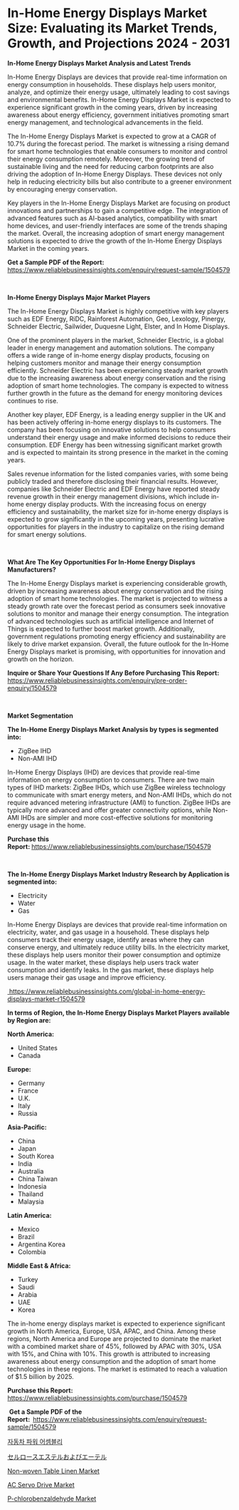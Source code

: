 <p><h1>In-Home Energy Displays Market Size: Evaluating its Market Trends, Growth, and Projections 2024 - 2031</h1></p><p><strong>In-Home Energy Displays Market Analysis and Latest Trends</strong></p>
<p><p>In-Home Energy Displays are devices that provide real-time information on energy consumption in households. These displays help users monitor, analyze, and optimize their energy usage, ultimately leading to cost savings and environmental benefits. In-Home Energy Displays Market is expected to experience significant growth in the coming years, driven by increasing awareness about energy efficiency, government initiatives promoting smart energy management, and technological advancements in the field.</p><p>The In-Home Energy Displays Market is expected to grow at a CAGR of 10.7% during the forecast period. The market is witnessing a rising demand for smart home technologies that enable consumers to monitor and control their energy consumption remotely. Moreover, the growing trend of sustainable living and the need for reducing carbon footprints are also driving the adoption of In-Home Energy Displays. These devices not only help in reducing electricity bills but also contribute to a greener environment by encouraging energy conservation.</p><p>Key players in the In-Home Energy Displays Market are focusing on product innovations and partnerships to gain a competitive edge. The integration of advanced features such as AI-based analytics, compatibility with smart home devices, and user-friendly interfaces are some of the trends shaping the market. Overall, the increasing adoption of smart energy management solutions is expected to drive the growth of the In-Home Energy Displays Market in the coming years.</p></p>
<p><strong>Get a Sample PDF of the Report:&nbsp;</strong> <a href="https://www.reliablebusinessinsights.com/enquiry/request-sample/1504579">https://www.reliablebusinessinsights.com/enquiry/request-sample/1504579</a></p>
<p>&nbsp;</p>
<p><strong>In-Home Energy Displays Major Market Players</strong></p>
<p><p>The In-Home Energy Displays Market is highly competitive with key players such as EDF Energy, RiDC, Rainforest Automation, Geo, Lexology, Pinergy, Schneider Electric, Sailwider, Duquesne Light, Elster, and In Home Displays. </p><p>One of the prominent players in the market, Schneider Electric, is a global leader in energy management and automation solutions. The company offers a wide range of in-home energy display products, focusing on helping customers monitor and manage their energy consumption efficiently. Schneider Electric has been experiencing steady market growth due to the increasing awareness about energy conservation and the rising adoption of smart home technologies. The company is expected to witness further growth in the future as the demand for energy monitoring devices continues to rise.</p><p>Another key player, EDF Energy, is a leading energy supplier in the UK and has been actively offering in-home energy displays to its customers. The company has been focusing on innovative solutions to help consumers understand their energy usage and make informed decisions to reduce their consumption. EDF Energy has been witnessing significant market growth and is expected to maintain its strong presence in the market in the coming years.</p><p>Sales revenue information for the listed companies varies, with some being publicly traded and therefore disclosing their financial results. However, companies like Schneider Electric and EDF Energy have reported steady revenue growth in their energy management divisions, which include in-home energy display products. With the increasing focus on energy efficiency and sustainability, the market size for in-home energy displays is expected to grow significantly in the upcoming years, presenting lucrative opportunities for players in the industry to capitalize on the rising demand for smart energy solutions.</p></p>
<p>&nbsp;</p>
<p><strong>What Are The Key Opportunities For In-Home Energy Displays Manufacturers?</strong></p>
<p><p>The In-Home Energy Displays market is experiencing considerable growth, driven by increasing awareness about energy conservation and the rising adoption of smart home technologies. The market is projected to witness a steady growth rate over the forecast period as consumers seek innovative solutions to monitor and manage their energy consumption. The integration of advanced technologies such as artificial intelligence and Internet of Things is expected to further boost market growth. Additionally, government regulations promoting energy efficiency and sustainability are likely to drive market expansion. Overall, the future outlook for the In-Home Energy Displays market is promising, with opportunities for innovation and growth on the horizon.</p></p>
<p><strong>Inquire or Share Your Questions If Any Before Purchasing This Report:</strong> <a href="https://www.reliablebusinessinsights.com/enquiry/pre-order-enquiry/1504579">https://www.reliablebusinessinsights.com/enquiry/pre-order-enquiry/1504579</a></p>
<p>&nbsp;</p>
<p><strong>Market Segmentation</strong></p>
<p><strong>The In-Home Energy Displays Market Analysis by types is segmented into:</strong></p>
<p><ul><li>ZigBee IHD</li><li>Non-AMI IHD</li></ul></p>
<p><p>In-Home Energy Displays (IHD) are devices that provide real-time information on energy consumption to consumers. There are two main types of IHD markets: ZigBee IHDs, which use ZigBee wireless technology to communicate with smart energy meters, and Non-AMI IHDs, which do not require advanced metering infrastructure (AMI) to function. ZigBee IHDs are typically more advanced and offer greater connectivity options, while Non-AMI IHDs are simpler and more cost-effective solutions for monitoring energy usage in the home.</p></p>
<p><strong>Purchase this Report:&nbsp;</strong><a href="https://www.reliablebusinessinsights.com/purchase/1504579">https://www.reliablebusinessinsights.com/purchase/1504579</a></p>
<p>&nbsp;</p>
<p><strong>The In-Home Energy Displays Market Industry Research by Application is segmented into:</strong></p>
<p><ul><li>Electricity</li><li>Water</li><li>Gas</li></ul></p>
<p><p>In-Home Energy Displays are devices that provide real-time information on electricity, water, and gas usage in a household. These displays help consumers track their energy usage, identify areas where they can conserve energy, and ultimately reduce utility bills. In the electricity market, these displays help users monitor their power consumption and optimize usage. In the water market, these displays help users track water consumption and identify leaks. In the gas market, these displays help users manage their gas usage and improve efficiency.</p></p>
<p><a href="https://www.reliablebusinessinsights.com/global-in-home-energy-displays-market-r1504579">&nbsp;https://www.reliablebusinessinsights.com/global-in-home-energy-displays-market-r1504579</a></p>
<p><strong>In terms of Region, the In-Home Energy Displays Market Players available by Region are:</strong></p>
<p>
    <p> <strong> North America: </strong>
        <ul>
            <li>United States</li>
            <li>Canada</li>
        </ul>
        </p> 
    <p> <strong> Europe: </strong>
        <ul>
            <li>Germany</li>
            <li>France</li>
            <li>U.K.</li>
            <li>Italy</li>
            <li>Russia</li>
        </ul>
        </p> 
    <p> <strong> Asia-Pacific: </strong>
        <ul>
            <li>China</li>
            <li>Japan</li>
            <li>South Korea</li>
            <li>India</li>
            <li>Australia</li>
            <li>China Taiwan</li>
            <li>Indonesia</li>
            <li>Thailand</li>
            <li>Malaysia</li>
        </ul>
        </p> 
    <p> <strong> Latin America: </strong>
        <ul>
            <li>Mexico</li>
            <li>Brazil</li>
            <li>Argentina Korea</li>
            <li>Colombia</li>
        </ul>
        </p> 
    <p> <strong> Middle East & Africa: </strong>
        <ul>
            <li>Turkey</li>
            <li>Saudi</li>
            <li>Arabia</li>
            <li>UAE</li>
            <li>Korea</li>
        </ul>
    </p>
    </p>
<p><p>The in-home energy displays market is expected to experience significant growth in North America, Europe, USA, APAC, and China. Among these regions, North America and Europe are projected to dominate the market with a combined market share of 45%, followed by APAC with 30%, USA with 15%, and China with 10%. This growth is attributed to increasing awareness about energy consumption and the adoption of smart home technologies in these regions. The market is estimated to reach a valuation of $1.5 billion by 2025.</p></p>
<p><strong>Purchase this Report: </strong><a href="https://www.reliablebusinessinsights.com/purchase/1504579">https://www.reliablebusinessinsights.com/purchase/1504579</a></p>
<p>&nbsp;<strong>Get a Sample PDF of the Report:&nbsp;&nbsp;</strong><a href="https://www.reliablebusinessinsights.com/enquiry/request-sample/1504579">https://www.reliablebusinessinsights.com/enquiry/request-sample/1504579</a></p>
<p><strong></strong></p>
<p><p><a href="https://github.com/RickyMetzDVM/Market-Research-Report-List-1/blob/main/150634286755.md">자동차 파워 어셈블리</a></p><p><a href="https://github.com/moulafa/Market-Research-Report-List-1/blob/main/389116795106.md">セルロースエステルおよびエーテル</a></p><p><a href="https://github.com/luckyshygirl/Market-Research-Report-List-4/blob/main/non-woven-table-linen-market.md">Non-woven Table Linen Market</a></p><p><a href="https://issuu.com/reportprime-2/docs/ac-servo-drive-market-size-2030.pptx">AC Servo Drive Market</a></p><p><a href="https://github.com/vimar16th/Market-Research-Report-List-4/blob/main/p-chlorobenzaldehyde-market.md">P-chlorobenzaldehyde Market</a></p></p>